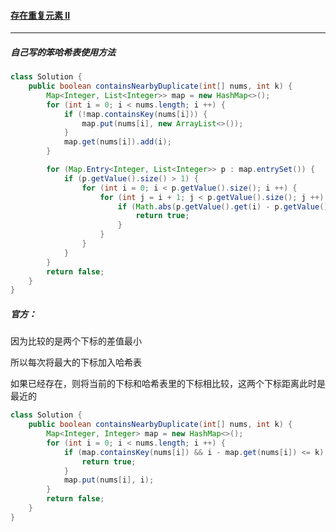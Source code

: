#### <a href="https://leetcode.cn/problems/contains-duplicate-ii/">存在重复元素 II</a>

-------------

##### 自己写的笨哈希表使用方法

```java
class Solution {
    public boolean containsNearbyDuplicate(int[] nums, int k) {
        Map<Integer, List<Integer>> map = new HashMap<>();
        for (int i = 0; i < nums.length; i ++) {
            if (!map.containsKey(nums[i])) {
                map.put(nums[i], new ArrayList<>());
            }
            map.get(nums[i]).add(i);
        }

        for (Map.Entry<Integer, List<Integer>> p : map.entrySet()) {
            if (p.getValue().size() > 1) {
                for (int i = 0; i < p.getValue().size(); i ++) {
                    for (int j = i + 1; j < p.getValue().size(); j ++) {
                        if (Math.abs(p.getValue().get(i) - p.getValue().get(j)) <= k) {
                            return true;
                        }
                    }
                }
            }
        }
        return false;
    }
}
```

##### 官方：

因为比较的是两个下标的差值最小

所以每次将最大的下标加入哈希表

如果已经存在，则将当前的下标和哈希表里的下标相比较，这两个下标距离此时是最近的

```java
class Solution {
    public boolean containsNearbyDuplicate(int[] nums, int k) {
        Map<Integer, Integer> map = new HashMap<>();
        for (int i = 0; i < nums.length; i ++) {
            if (map.containsKey(nums[i]) && i - map.get(nums[i]) <= k) {
                return true;
            }
            map.put(nums[i], i);
        }
        return false;
    }
}
```

